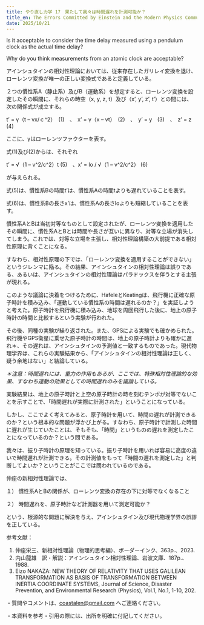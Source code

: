 ```yaml
---
title: やり直し力学 17　果たして我々は時間遅れを計測可能か？
title_en: The Errors Committed by Einstein and the Modern Physics Community
date: 2025/10/21
---
```

Is it acceptable to consider the time delay measured using a pendulum clock as the actual time delay?

Why do you think measurements from an atomic clock are acceptable?

アインシュタインの相対性理論においては、従来存在したガリレイ変換を退け、ローレンツ変換が唯一の正しい変換式であると定義している。

２つの慣性系A（静止系）及びB（運動系）を想定すると、ローレンツ変換を設定したその瞬間に、それらの時空（x, y, z, t）及び（x’, y’, z’, t’）との間には、次の関係式が成立する。

t’ = γ（t – vx/ｃ^2）　(1)　、　x’ = γ（x – vt）　(2)　、　y’ = y　(3)　、　z’ = z　(4)

ここに、γはローレンツファクターを表す。

式(1)及び(2)からは、それぞれ 

t’ = √（1 – v^2/c^2）t   (5)　、x’ = lo / √（1 – v^2/c^2）  (6)　

が与えられる。

式(5)は、慣性系Bの時間t’は、慣性系Aの時間tよりも遅れていることを表す。

式(6)は、慣性系Bの長さx’は、慣性系Aの長さloよりも短縮していることを表す。

慣性系AとBは当初対等なものとして設定されたが、ローレンツ変換を適用したその瞬間に、慣性系AとBとは時間や長さが互いに異なり、対等な立場が消失してしまう。これでは、対等な立場を主張し、相対性理論構築の大前提である相対性原理に背くことになる。

すなわち、相対性原理の下では、「ローレンツ変換を適用することができない」というジレンマに陥る。その結果、アインシュタインの相対性理論は誤りである、あるいは、アインシュタインの相対性理論はパラドックスを伴うとする主張が現れる。

このような議論に決着をつけるために、HafeleとKeatingは、飛行機に正確な原子時計を積み込み、「運動している慣性系の時間は遅れるのか？」を実証しようと考えた。原子時計を飛行機に積み込み、地球を周回飛行した後に、地上の原子時計の時間と比較するという実験が行われた。

その後、同種の実験が繰り返された。また、GPSによる実験でも確かめられた。飛行機やGPS衛星に乗せた原子時計の時間は、地上の原子時計よりも確かに遅れ＊、その遅れは、アインシュタインの予測値と一致するものであった。現代物理学界は、これらの実験結果から、「アインシュタインの相対性理論は正しく、疑う余地はない」と結論している。

*＊注意：時間遅れには、重力の作用もあるが、ここでは、特殊相対性理論的な効果、すなわち運動の効果としての時間遅れのみを議論している。*

実験結果は、地上の原子時計と上空の原子時計の時を刻むテンポが対等でないことを示すことで、「時間遅れが実際に計測された」ということになっている。

しかし、ここでよく考えてみると、原子時計を用いて、時間の遅れが計測できるのか？という根本的な問題が浮かび上がる。すなわち、原子時計で計測した時間に遅れが生じていたことは、そもそも、「時間」というものの遅れを測定したことになっているのか？という問である。

我々は、振り子時計の原理を知っている。振り子時計を用いれば容易に高度の違いで時間遅れが計測できる。その計測値をもって「時間の遅れを測定した」と判断してよいか？ということがここでは問われているのである。

仲座の新相対性理論では、

１）	慣性系AとBの関係が、ローレンツ変換の存在の下に対等でなくなること

２）	時間遅れを、原子時計など計測器を用いて測定可能か？

という、根源的な問題に解決を与え、アインシュタイン及び現代物理学界の誤謬を正している。



参考文献：

1. 仲座栄三、新相対性理論（物理的思考編）、ボーダーインク、363p.、2023.
2. 内山龍雄　訳・解説：アインシュタイン相対性理論、岩波文庫、187p.、1988.
3. Eizo NAKAZA: NEW THEORY OF RELATIVITY THAT USES GALILEAN TRANSFORMATION AS BASIS OF TRANSFORMATION BETWEEN INERTIA COORDINATE SYSTEMS, Journal of Science, Disaster Prevention, and Environmental Research (Physics), Vol.1, No.1, 1-10, 202.

・質問やコメントは、coastalen@gmail.com へご連絡ください。

・本資料を参考・引用の際には、出所を明確に付記してください。
